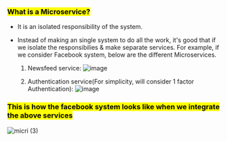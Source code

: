 ### <mark>What is a Microservice?</mark>
- It is an isolated responsibility of the system. 
- Instead of making an single system to do all the work, it's good that if we isolate the responsibilies & make separate services.
  For example, if we consider Facebook system, below are the different Microservices.</br>
  
  1. Newsfeed service:
  ![image](https://github.com/user-attachments/assets/7fe8a3b7-8943-4f58-9475-d9e461ba333a)

  2. Authentication service(For simplicity, will consider 1 factor Authentication):
  ![image](https://github.com/user-attachments/assets/49bccc18-1885-4dd2-8f92-87f5e77576cf)

### <mark>This is how the facebook system looks like when we integrate the above services</mark>

![micri (3)](https://github.com/user-attachments/assets/0362fb10-5cc1-40b1-846e-815f0df38065)
